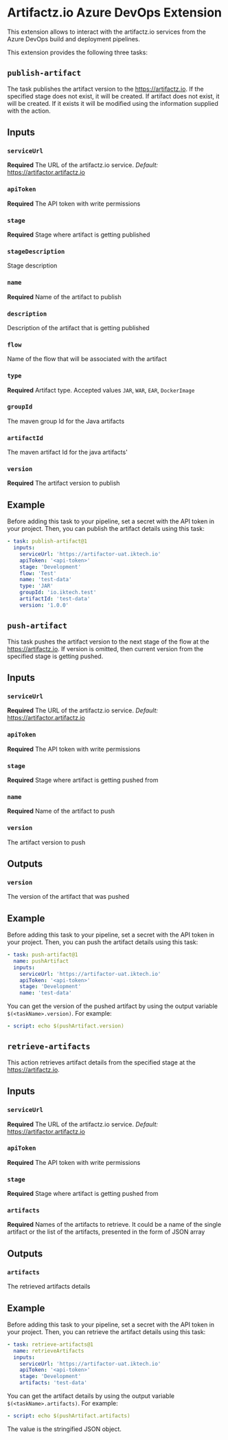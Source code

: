 # Artifactz.io Azure DevOps Extension 

This extension allows to interact with the artifactz.io services from the Azure DevOps build and deployment pipelines.

This extension provides the following three tasks:

## `publish-artifact`
The task publishes the artifact version to the https://artifactz.io.
If the specified stage does not exist, it will be created.
If artifact does not exist, it will be created. If it exists it will be modified using the information supplied with
the action.

## Inputs
### `serviceUrl`
**Required** The URL of the artifactz.io service.
*Default:* https://artifactor.artifactz.io

### `apiToken`
**Required** The API token with write permissions

### `stage`
**Required** Stage where artifact is getting published

### `stageDescription`
Stage description

### `name`
**Required** Name of the artifact to publish

### `description`
Description of the artifact that is getting published

### `flow`
Name of the flow that will be associated with the artifact

### `type`
**Required** Artifact type. Accepted values `JAR`, `WAR`, `EAR`, `DockerImage`

### `groupId`
The maven group Id for the Java artifacts

### `artifactId`
The maven artifact Id for the java artifacts'

### `version`
**Required** The artifact version to publish

## Example
Before adding this task to your pipeline, set a secret with the API token in your project.
Then, you can publish the artifact details using this task:
```yaml
- task: publish-artifact@1
  inputs:
    serviceUrl: 'https://artifactor-uat.iktech.io'
    apiToken: '<api-token>'
    stage: 'Development'
    flow: 'Test'
    name: 'test-data'
    type: 'JAR'
    groupId: 'io.iktech.test'
    artifactId: 'test-data'
    version: '1.0.0'
```

## `push-artifact`
This task pushes the artifact version to the next stage of the flow at the https://artifactz.io.
If version is omitted, then current version from the specified stage is getting pushed.

## Inputs
### `serviceUrl`
**Required** The URL of the artifactz.io service.
*Default:* https://artifactor.artifactz.io

### `apiToken`
**Required** The API token with write permissions

### `stage`
**Required** Stage where artifact is getting pushed from

### `name`
**Required** Name of the artifact to push

### `version`
The artifact version to push

## Outputs
### `version`
The version of the artifact that was pushed

## Example
Before adding this task to your pipeline, set a secret with the API token in your project.
Then, you can push the artifact details using this task:
```yaml
- task: push-artifact@1
  name: pushArtifact
  inputs:
    serviceUrl: 'https://artifactor-uat.iktech.io'
    apiToken: '<api-token>'
    stage: 'Development'
    name: 'test-data'
```
You can get the version of the pushed artifact by using the output variable `$(<taskName>.version)`.
For example:
```yaml
- script: echo $(pushArtifact.version)
```

## `retrieve-artifacts`
This action retrieves artifact details from the specified stage at the https://artifactz.io.

## Inputs
### `serviceUrl`
**Required** The URL of the artifactz.io service.
*Default:* https://artifactor.artifactz.io

### `apiToken`
**Required** The API token with write permissions

### `stage`
**Required** Stage where artifact is getting pushed from

### `artifacts`
**Required** Names of the artifacts to retrieve. It could be a name of the single artifact or the list of the artifacts,
presented in the form of JSON array

## Outputs
### `artifacts`
The retrieved artifacts details

## Example
Before adding this task to your pipeline, set a secret with the API token in your project.
Then, you can retrieve the artifact details using this task:
```yaml
- task: retrieve-artifacts@1
  name: retrieveArtifacts
  inputs:
    serviceUrl: 'https://artifactor-uat.iktech.io'
    apiToken: '<api-token>'
    stage: 'Development'
    artifacts: 'test-data'
```
You can get the artifact details by using the output variable `$(<taskName>.artifacts)`.
For example:
```yaml
- script: echo $(pushArtifact.artifacts)
```
The value is the stringified JSON object. 
